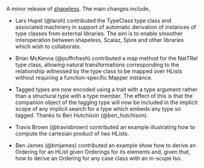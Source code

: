 A minor release of [shapeless](https://github.com/milessabin/shapeless).
The main changes include,

* Lars Hupel (@larsh) contributed the TypeClass type class and associated
  machinery in support of automatic derivation of instances of type classes
  from external libraries. The aim is to enable smoother interoperation between
  shapeless, Scalaz, Spire and other libraries which wish to collaborate.

* Brian McKenna (@puffnfresh) contributed a map method for the NatTRel type
  class, allowing natural transformations corresponding to the relationship
  witnessed by the type class to be mapped over HLists without requiring a
  function-specific Mapper instance.

* Tagged types are now encoded using a trait with a type argument rather than
  a structural type with a type member. The effect of this is that the
  companion object of the tagging type will now be included in the implicit
  scope of any implicit search for a type which embeds any type so tagged.
  Thanks to Ben Hutchison (@ben\_hutchison).

* Travis Brown (@travisbrown) contributed an example illustrating how to
  compute the cartesian product of two HLists.

* Ben James (@bmjames) contributed an example show how to derive an Ordering
  for an HList given Orderings for its elements and, given that, how to derive
  an Ordering for any case class with an in-scope Iso.

